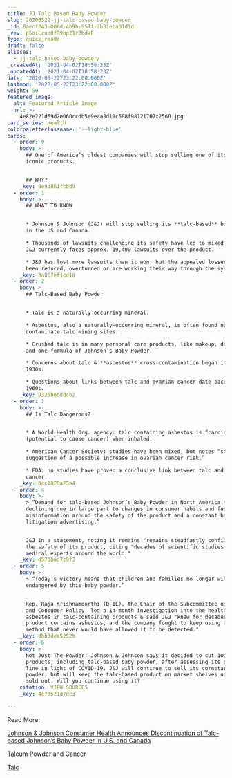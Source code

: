 ```yaml
---
title: JJ Talc Based Baby Powder
slug: 20200522-jj-talc-based-baby-powder
_id: 8aecf243-006d-4b9b-957f-2b31eba01d1d
_rev: p5oiLzuoOfR9bp21r3bdxF
type: quick_reads
draft: false
aliases:
  - jj-talc-based-baby-powder/
_createdAt: '2021-04-02T18:58:23Z'
_updatedAt: '2021-04-02T18:58:23Z'
date: '2020-05-22T23:22:00.000Z'
lastmod: '2020-05-22T23:22:00.000Z'
weight: 50
featured_image:
  alt: Featured Article Image
  url: >-
    4e82e221d69d2e060ccdb5e9eaa8d11c508f98121707x2560.jpg
card_series: Health
colorpaletteclassname: '--light-blue'
cards:
  - order: 0
    body: >-
      ## One of America’s oldest companies will stop selling one of its most
      iconic products.


      ## WHY?
    _key: 9e9d861fcbd9
  - order: 1
    body: >-
      ## WHAT TO KNOW


      * Johnson & Johnson (J&J) will stop selling its **talc-based** baby powder
      in the US and Canada.

      * Thousands of lawsuits challenging its safety have led to mixed outcomes.
      J&J currently faces approx. 19,400 lawsuits over the product.

      * J&J has lost more lawsuits than it won, but the appealed losses have
      been reduced, overturned or are working their way through the system.
    _key: 3a067ef1cd10
  - order: 2
    body: >-
      ## Talc-Based Baby Powder


      * Talc is a naturally-occurring mineral.

      * Asbestos, also a naturally-occurring mineral, is often found near & can
      contaminate talc mining sites.

      * Crushed talc is in many personal care products, like makeup, deodorant,
      and one formula of Johnson’s Baby Powder.

      * Concerns about talc & **asbestos** cross-contamination began in the
      1930s.

      * Questions about links between talc and ovarian cancer date back to the
      1960s.
    _key: 9325bedddcb2
  - order: 3
    body: >-
      ## Is Talc Dangerous?


      * A World Health Org. agency: talc containing asbestos is “carcinogenic”
      (potential to cause cancer) when inhaled.

      * American Cancer Society: studies have been mixed, but notes “some
      suggestion of a possible increase in ovarian cancer risk.”

      * FDA: no studies have proven a conclusive link between talc and ovarian
      cancer.
    _key: 0cc1820a25a4
  - order: 4
    body: >-
      > “Demand for talc-based Johnson’s Baby Powder in North America has been
      declining due in large part to changes in consumer habits and fueled by
      misinformation around the safety of the product and a constant barrage of
      litigation advertising.”


      J&J in a statement, noting it remains "remains steadfastly confident" in
      the safety of its product, citing "decades of scientific studies by
      medical experts around the world."
    _key: d573bad7c9f3
  - order: 5
    body: >-
      > “Today’s victory means that children and families no longer will be
      endangered by this baby powder.”


      Rep. Raja Krishnamoorthi (D-IL), the Chair of the Subcommittee on Economic
      and Consumer Policy, led a 14-month investigation into the health risks of
      asbestos in talc-containing products & said J&J "knew for decades that its
      product contains asbestos, and the company fought to keep using a testing
      method that never would have allowed it to be detected."
    _key: 0bb3dee5252b
  - order: 6
    body: >-
      Not Just The Powder: Johnson & Johnson says it decided to cut 100
      products, including talc-based baby powder, after assessing its product
      line in light of COVID-19. J&J will continue to sell its cornstarch-based
      powder, but will keep the talc-based product on market shelves until it is
      sold out. Will you continue using it?
    citation: VIEW SOURCES
    _key: 4c7d521d7dc3

---
```

Read More:

[Johnson & Johnson Consumer Health Announces Discontinuation of Talc-based Johnson’s Baby Powder in U.S. and Canada](https://www.jnj.com/our-company/johnson-johnson-consumer-health-announces-discontinuation-of-talc-based-johnsons-baby-powder-in-u-s-and-canada)

[Talcum Powder and Cancer](https://www.cancer.org/cancer/cancer-causes/talcum-powder-and-cancer.html)

[Talc](https://www.fda.gov/cosmetics/cosmetic-ingredients/talc)